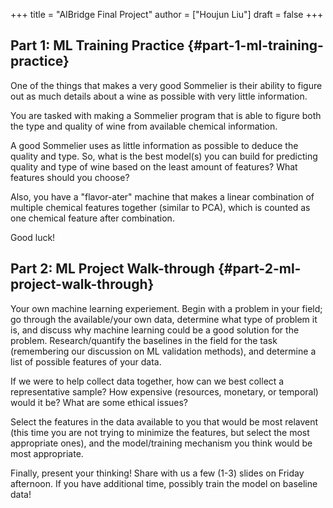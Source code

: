 +++
title = "AIBridge Final Project"
author = ["Houjun Liu"]
draft = false
+++

## Part 1: ML Training Practice {#part-1-ml-training-practice}

One of the things that makes a very good Sommelier is their ability to figure out as much details about a wine as possible with very little information.

You are tasked with making a Sommelier program that is able to figure both the type and quality of wine from available chemical information.

A good Sommelier uses as little information as possible to deduce the quality and type. So, what is the best model(s) you can build for predicting quality and type of wine based on the least amount of features? What features should you choose?

Also, you have a "flavor-ater" machine that makes a linear combination of multiple chemical features together (similar to PCA), which is counted as one chemical feature after combination.

Good luck!


## Part 2: ML Project Walk-through {#part-2-ml-project-walk-through}

Your own machine learning experiement. Begin with a problem in your field; go through the available/your own data, determine what type of problem it is, and discuss why machine learning could be a good solution for the problem. Research/quantify the baselines in the field for the task (remembering our discussion on ML validation methods), and determine a list of possible features of your data.

If we were to help collect data together, how can we best collect a representative sample? How expensive (resources, monetary, or temporal) would it be? What are some ethical issues?

Select the features in the data available to you that would be most relavent (this time you are not trying to minimize the features, but select the most appropriate ones), and the model/training mechanism you think would be most appropriate.

Finally, present your thinking! Share with us a few (1-3) slides on Friday afternoon. If you have additional time, possibly train the model on baseline data!